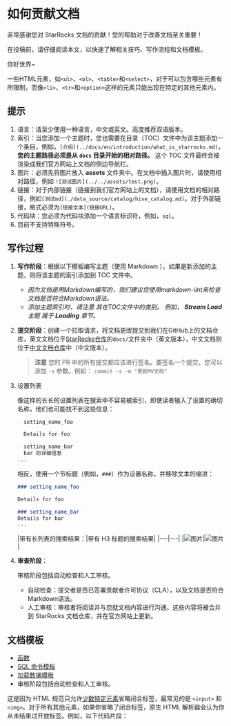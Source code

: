 
# 如何贡献文档

非常感谢您对 StarRocks 文档的贡献！您的帮助对于改善文档至关重要！

在投稿前，请仔细阅读本文，以快速了解相关技巧、写作流程和文档模板。

你好世界~

一些HTML元素，如`<ul>`、`<ol>`、`<table>`和`<select>`，对于可以包含哪些元素有所限制，而像`<li>`、`<tr>`和`<option>`这样的元素只能出现在特定的其他元素内。

## 提示

1. 语言：请至少使用一种语言，中文或英文。高度推荐双语版本。
2. 索引：当您添加一个主题时，您也需要在目录（TOC）文件中为该主题添加一个条目，例如，`[介绍](../docs/en/introduction/what_is_starrocks.md)`。**您的主题路径必须是从 `docs` 目录开始的相对路径。** 这个 TOC 文件最终会被渲染成我们官方网站上文档的侧边导航栏。
3. 图片：必须先将图片放入 **assets** 文件夹中。在文档中插入图片时，请使用相对路径，例如 `![测试图片](../../assets/test.png)`。
4. 链接：对于内部链接（链接到我们官方网站上的文档），请使用文档的相对路径，例如`[测试md](./data_source/catalog/hive_catalog.md)`。对于外部链接，格式必须为`[链接文本](链接URL)`。
5. 代码块：您必须为代码块添加一个语言标识符，例如，`sql`。
6. 目前不支持特殊符号。

## 写作过程

1. **写作阶段**：根据以下模板编写主题（使用 Markdown ），如果是新添加的主题，则将该主题的索引添加到 TOC 文件中。

   - *因为文档是用Markdown编写的，我们建议您使用markdown-lint来检查文档是否符合Markdown语法。*
   - *添加主题索引时，请注意* *其在TOC文件中的类别。* *例如，* ***Stream Load*** *主题* *属于* ***Loading*** *章节。*

2. **提交阶段**：创建一个拉取请求，将文档更改提交到我们在GitHub上的文档仓库，英文文档位于[StarRocks仓库](https://github.com/StarRocks/starrocks)的`docs/`文件夹中（英文版本），中文文档则位于[中文文档仓库](https://github.com/StarRocks/docs.zh-cn)中（中文版本）。

      > **注意**
      > 您的 PR 中的所有提交都应该进行签名。要签名一个提交，您可以添加 `-s` 参数。例如：
      > `commit -s -m "更新MV文档"`

3. 设置列表

   像这样的长长的设置列表在搜索中不容易被索引，即使读者输入了设置的确切名称，他们也可能找不到这些信息：

   ```markdown
   - setting_name_foo
   
     Details for foo
   
   - setting_name_bar
     bar 的详细信息
   ...
   ```

   相反，使用一个节标题（例如，`###`）作为设置名称，并移除文本的缩进：

   ```markdown
   ### setting_name_foo
   
   Details for foo
   
   ### setting_name_bar
   Details for bar
   ...
   ```

   |带有长列表的搜索结果：|带有 H3 标题的搜索结果|
|---|---|
   |![图片](https://github.com/StarRocks/starrocks/assets/25182304/681580e6-820a-4a5a-8d68-65852687a0df)|![图片](https://github.com/StarRocks/starrocks/assets/25182304/8623e005-d6e1-4b73-9270-8bc86a2aa680)|

4. **审查阶段**：

   审核阶段包括自动检查和人工审核。

   -  自动检查：提交者是否已签署贡献者许可协议（CLA），以及文档是否符合Markdown语法。
   -  人工审核：审核者将阅读并与您就文档内容进行沟通。这些内容将被合并到 StarRocks 文档仓库，并在官方网站上更新。

## 文档模板

- [函数](https://github.com/StarRocks/docs/blob/main/sql-reference/sql-functions/How_to_Write_Functions_Documentation.md)
- [SQL 命令模板](https://github.com/StarRocks/docs/blob/main/sql-reference/sql-statements/SQL_command_template.md)
- [加载数据模板](https://github.com/StarRocks/starrocks/blob/main/docs/loading/Loading_data_template.md)
- 审核阶段包括自动检查和人工审核。

这是因为 HTML 规范只允许[少数特定元素](https://html.spec.whatwg.org/multipage/syntax.html#void-elements)省略闭合标签，最常见的是 `<input>` 和 `<img>`。对于所有其他元素，如果你省略了闭合标签，原生 HTML 解析器会认为你从未结束过开放标签。例如，以下代码片段：
